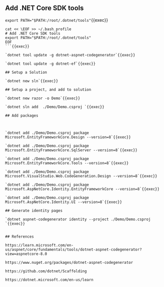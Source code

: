 
## Add .NET Core SDK tools



`export PATH="$PATH:/root/.dotnet/tools"`{{exec}}

```
cat << \EOF >> ~/.bash_profile
# Add .NET Core SDK tools
export PATH="$PATH:/root/.dotnet/tools"
EOF
```{{exec}}

`dotnet tool update -g dotnet-aspnet-codegenerator`{{exec}}

`dotnet tool update -g dotnet-ef`{{exec}}

## Setup a Solution

`dotnet new sln`{{exec}}

## Setup a project, and add to solution

`dotnet new razor -o Demo`{{exec}}

`dotnet sln add  ./Demo/Demo.csproj `{{exec}}

## Add packages



`dotnet add ./Demo/Demo.csproj package Microsoft.EntityFrameworkCore.Design --version=8`{{exec}}

`dotnet add ./Demo/Demo.csproj package Microsoft.EntityFrameworkCore.SqlServer --version=8`{{exec}}

`dotnet add ./Demo/Demo.csproj package Microsoft.EntityFrameworkCore.Tools --version=8`{{exec}}

`dotnet add ./Demo/Demo.csproj package Microsoft.VisualStudio.Web.CodeGeneration.Design --version=8`{{exec}}

`dotnet add ./Demo/Demo.csproj package Microsoft.AspNetCore.Identity.EntityFrameworkCore --version=8`{{exec}}

`dotnet add ./Demo/Demo.csproj package Microsoft.AspNetCore.Identity.UI --version=8`{{exec}}

## Generate identity pages

`dotnet aspnet-codegenerator identity --project ./Demo/Demo.csproj `{{exec}}


## References

https://learn.microsoft.com/en-us/aspnet/core/fundamentals/tools/dotnet-aspnet-codegenerator?view=aspnetcore-8.0

https://www.nuget.org/packages/dotnet-aspnet-codegenerator

https://github.com/dotnet/Scaffolding

https://dotnet.microsoft.com/en-us/learn
